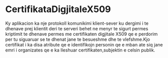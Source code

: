 # CertifikataDigjitaleX509
Ky aplikacion ka nje protokoll komunikimi klient-sever ku dergimi i te dhenave prej klientit deri te serveri behet ne menyr te sigurt permes kriptimit te dhenave permes me certifikaten digjitale X509 qe e perdorim per tu siguaruar se te dhenat jane te besueshme dhe te vlefshme.Kjo certifikat i ka disa atribute qe e identifikojn personin qe e mban ate siq jane emri i organizates qe e ka lleshuar certifikaten,subjektin e celsin publik.
